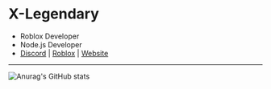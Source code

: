 # X-Legendary
* Roblox Developer
* Node.js Developer
* [Discord](https://discord.com/users/613386247708344322) | [Roblox](https://www.roblox.com/users/718743702/profile) | [Website](https://x-legendary.github.io)
****
![Anurag's GitHub stats](https://github-readme-stats.vercel.app/api?username=X-Legendary&show_icons=true&theme=radical)
